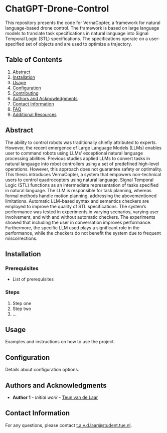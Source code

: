 # ChatGPT-Drone-Control

This repository presents the code for VernaCopter, a framework for natural language-based drone control. The framework is based on large language models to translate task specifications in natural language into Signal Temporal Logic (STL) specifications. The specifications operate on a user-specified set of objects and are used to optimize a trajectory.

## Table of Contents
1. [Abstract](#abstract)
2. [Installation](#installation)
3. [Usage](#usage)
4. [Configuration](#configuration)
5. [Contributing](#contributing)
6. [Authors and Acknowledgments](#authors-and-acknowledgments)
7. [Contact Information](#contact-information)
8. [FAQ](#faq)
9. [Additional Resources](#additional-resources)

## Abstract

The ability to control robots was traditionally chiefly attributed to experts. However, the recent emergence
of Large Language Models (LLMs) enables user to command robots using LLMs’ exceptional natural language
processing abilities. Previous studies applied LLMs to convert tasks in natural language into robot controllers
using a set of predefined high-level operations. However, this approach does not guarantee safety or optimality. This
thesis introduces VernaCopter, a system that empowers non-technical users to control quadrocopters using natural
language. Signal Temporal Logic (STL) functions as an intermediate representation of tasks specified in natural
language. The LLM is responsible for task planning, whereas formal methods handle motion planning, addressing the
abovementioned limitations. Automatic LLM-based syntax and semantics checkers are employed to improve the quality
of STL specifications. The system’s performance was tested in experiments in varying scenarios, varying user involvement,
and with and without automatic checkers. The experiments showed that including the user in conversation improves
performance. Furthermore, the specific LLM used plays a significant role in the performance, while the checkers do
not benefit the system due to frequent miscorrections.

## Installation

### Prerequisites
- List of prerequisites

### Steps
1. Step one
2. Step two
3. ...

## Usage

Examples and instructions on how to use the project.

## Configuration

Details about configuration options.
<!-- 
## Contributing

Guidelines for contributing to the project. -->

## Authors and Acknowledgments

- **Author 1** - *Initial work* - [Teun van de Laar](https://github.com/TeunvdL)

## Contact Information

For any questions, please contact [t.a.v.d.laar@student.tue.nl](mailto:t.a.v.d.laar@student.tue.nl).
<!-- 
## FAQ

Frequently asked questions about the project.

## Additional Resources

Links to documentation, tutorials, and related projects. -->